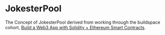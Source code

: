 # JokesterPool

The Concept of JokesterPool derived from working through the buildspace cohort, [Build a Web3 App with Solidity + Ethereum Smart Contracts](https://buildspace.so/solidity). 

